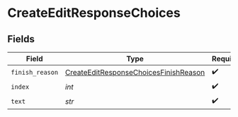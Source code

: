 # CreateEditResponseChoices


## Fields

| Field                                                                                                 | Type                                                                                                  | Required                                                                                              | Description                                                                                           |
| ----------------------------------------------------------------------------------------------------- | ----------------------------------------------------------------------------------------------------- | ----------------------------------------------------------------------------------------------------- | ----------------------------------------------------------------------------------------------------- |
| `finish_reason`                                                                                       | [CreateEditResponseChoicesFinishReason](../../models/shared/createeditresponsechoicesfinishreason.md) | :heavy_check_mark:                                                                                    | N/A                                                                                                   |
| `index`                                                                                               | *int*                                                                                                 | :heavy_check_mark:                                                                                    | N/A                                                                                                   |
| `text`                                                                                                | *str*                                                                                                 | :heavy_check_mark:                                                                                    | N/A                                                                                                   |